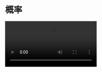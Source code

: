 # 概率

<div>
<video controls>
      <source id="mp4" src="https://d1.xf-yun.cn/file/3hyhhyhhyh/%E9%AB%98%E8%80%83%E6%95%B0%E5%AD%A6%E6%A0%B8%E5%BF%83%E7%9F%A5%E8%AF%86%E6%96%B9%E6%B3%95%E5%BF%AB%E9%80%9F%E6%A2%B3%E7%90%86/%5BP5%5D2022%E9%AB%98%E8%80%83%E6%95%B0%E5%AD%A6%21%E3%80%90%E7%BB%84%E5%90%88%2B%E6%A6%82%E7%8E%87%2B%E7%BB%9F%E8%AE%A1%E3%80%91%E9%87%8D%E7%82%B9%E5%85%A8%E5%A4%8D%E4%B9%A0%EF%BC%81.mp4?Authorization=3_20220703021329_9bf9e0f1f17232c161fc8d73_89c95b25a494c4157fdd1503d1c8f55c7eccd7ad_004_20220710021329_0000_dnld" type="video/mp4">
</videos>
</div>
